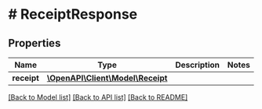 # # ReceiptResponse

## Properties

Name | Type | Description | Notes
------------ | ------------- | ------------- | -------------
**receipt** | [**\OpenAPI\Client\Model\Receipt**](Receipt.md) |  |

[[Back to Model list]](../../README.md#models) [[Back to API list]](../../README.md#endpoints) [[Back to README]](../../README.md)
